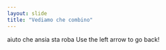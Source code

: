 ```yaml
---
layout: slide
title: "Vediamo che combino"
---
```

aiuto che ansia sta roba
Use the left arrow to go back!

